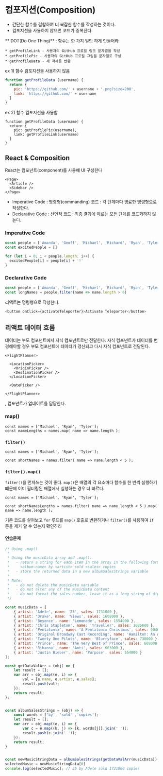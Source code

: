 # 컴포지션(Composition)

* 간단한 함수를 결합하여 더 복잡한 함수를 작성하는 것이다.
* 컴포지션을 사용하지 않으면 코드가 중복된다.

** DOT(Do One Thing)** : 함수는 한 가지 일만 하게 만들어라

```
* getProfileLink - 사용자의 GitHub 프로필 링크 문자열을 작성
* getProfilePic - 사용자의 GitHub 프로필 그림을 문자열로 구성
* getProfileData - 새 객체를 반환
```

ex 1) 함수 컴포지션을 사용하지 않음
```javascript
function getProfileData (username) {
  return {
    pic: 'https://github.com/' + username + '.png?size=200',
    link: 'https://github.com/' + username
  }
}
```

ex 2) 함수 컴포지션을 사용함

```
function getProfileData (username) {
  return {
    pic: getProfilePic(username),
    link: getProfileLink(username)
  }
}
```


## React & Composition
React는 컴포넌트(component)를 사용해 UI 구성한다
```
<Page>
  <Article />
  <Sidebar />
</Page>
```

* Imperative Code : 명령형(commanding) 코드 : 각 단계마다 명료한 명령형으로 작성한다.
* Declarative Code : 선언적 코드 : 최종 결과에 이르는 모든 단계를 코드화하지 않는다.

### Imperative Code
```javascript
const people = ['Amanda', 'Geoff', 'Michael', 'Richard', 'Ryan', 'Tyler']
const excitedPeople = []

for (let i = 0; i < people.length; i++) {
  excitedPeople[i] = people[i] + '!'
}
```

### Declarative Code
```javascript
const people = ['Amanda', 'Geoff', 'Michael', 'Richard', 'Ryan', 'Tyler']
const longNames = people.filter(name => name.length > 6)
```

리액트는 명령형으로 작성한다.
```javascript
<button onClick={activateTeleporter}>Activate Teleporter</button>
```

## 리액트 데이터 흐름
데이터는 부모 컴포넌트에서 자식 컴포넌트로만 전달한다.
자식 컴포넌트가 데이터를 변경해야할 경우 부모 컴포넌트에 데이터가 갱신되고 다시 자식 컴포넌트로 전달된다.

```
<FlightPlanner>

  <LocationPicker>
    <OriginPicker />
    <DestinationPicker />
  </LocationPicker>

  <DatePicker />

</FlightPlanner>
```
<FlightPlanner>, <LocationPicker> 컴포넌트가 업데이트를 담당한다.

### map()
```
const names = ['Michael', 'Ryan', 'Tyler'];
const nameLengths = names.map( name => name.length );
```
### `filter()`

```
const names = ['Michael', 'Ryan', 'Tyler'];

const shortNames = names.filter( name => name.length < 5 );
```

### `filter().map()`

`filter()`을 먼저쓰는 것이 좋다. `map()`은 배열의 각 요소마다 함수를 한 번씩 실행하기 떄문에 이미 필터링된 배열에서 실행하는 경우 더 빠르다.

```
const names = ['Michael', 'Ryan', 'Tyler'];

const shortNamesLengths = names.filter( name => name.length < 5 ).map( name => name.length );

```
기존 코드를 살펴보고 `for` 루프를 `map()` 호출로 변환하거나 `filter()`를 사용하여 `if` 문을 제거 할 수 있는지 확인하라

#### 연습문제

```javascript
/* Using .map()
 *
 * Using the musicData array and .map():
 *   - return a string for each item in the array in the following format
 *     <album-name> by <artist> sold <sales> copies
 *   - store the returned data in a new albumSalesStrings variable
 *
 * Note:
 *   - do not delete the musicData variable
 *   - do not alter any of the musicData content
 *   - do not format the sales number, leave it as a long string of digits
 */

const musicData = [
    { artist: 'Adele', name: '25', sales: 1731000 },
    { artist: 'Drake', name: 'Views', sales: 1608000 },
    { artist: 'Beyonce', name: 'Lemonade', sales: 1554000 },
    { artist: 'Chris Stapleton', name: 'Traveller', sales: 1085000 },
    { artist: 'Pentatonix', name: 'A Pentatonix Christmas', sales: 904000 },
    { artist: 'Original Broadway Cast Recording', name: 'Hamilton: An American Musical', sales: 820000 },
    { artist: 'Twenty One Pilots', name: 'Blurryface', sales: 738000 },
    { artist: 'Prince', name: 'The Very Best of Prince', sales: 668000 },
    { artist: 'Rihanna', name: 'Anti', sales: 603000 },
    { artist: 'Justin Bieber', name: 'Purpose', sales: 554000 }
];

const getDataValArr = (obj) => {
    let result = [];
    var arr = obj.map((e, i) => {
        val = [e.name, e.artist, e.sales];
        result.push(val);
    });
    return result;
};


const albumSalesStrings = (obj) => {
    const words = ['by', 'sold' ,'copies'];
    let result = [];
    var arr = obj.map((e, i) => {
        var c = e.map((k, j) => [k, words[j]].join(' '));
        result.push(c.join(' '));
    });
    return result;
}


const newMusicStringData = albumSalesStrings(getDataValArr(musicData));
selectedMusic = newMusicStringData[0]
console.log(selectedMusic); // 25 by Adele sold 1731000 copies
```